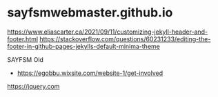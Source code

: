 # sayfsmwebmaster.github.io

https://www.eliascarter.ca/2021/09/11/customizing-jekyll-header-and-footer.html
https://stackoverflow.com/questions/60231233/editing-the-footer-in-github-pages-jekylls-default-minima-theme

SAYFSM Old
* https://egobbu.wixsite.com/website-1/get-involved

https://jquery.com

